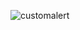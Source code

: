 ![customalert](https://user-images.githubusercontent.com/20543298/66265962-76c9d300-e840-11e9-91a1-81e850ccd6c7.PNG)
